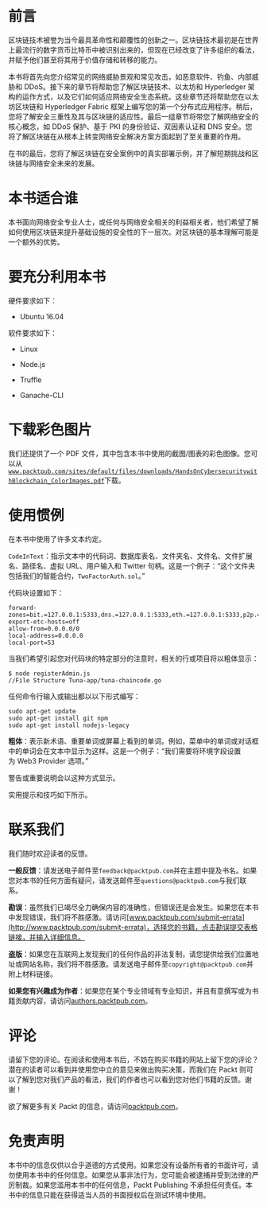 # 前言

区块链技术被誉为当今最具革命性和颠覆性的创新之一。区块链技术最初是在世界上最流行的数字货币比特币中被识别出来的，但现在已经改变了许多组织的看法，并赋予他们甚至将其用于价值存储和转移的能力。

本书将首先向您介绍常见的网络威胁景观和常见攻击，如恶意软件、钓鱼、内部威胁和 DDoS。接下来的章节将帮助您了解区块链技术、以太坊和 Hyperledger 架构的运作方式，以及它们如何适应网络安全生态系统。这些章节还将帮助您在以太坊区块链和 Hyperledger Fabric 框架上编写您的第一个分布式应用程序。稍后，您将了解安全三重性及其与区块链的适应性。最后一组章节将带您了解网络安全的核心概念，如 DDoS 保护、基于 PKI 的身份验证、双因素认证和 DNS 安全。您将了解区块链在从根本上转变网络安全解决方案方面起到了至关重要的作用。

在书的最后，您将了解区块链在安全案例中的真实部署示例，并了解短期挑战和区块链与网络安全未来的发展。

# 本书适合谁

本书面向网络安全专业人士，或任何与网络安全相关的利益相关者，他们希望了解如何使用区块链来提升基础设施的安全性的下一层次。对区块链的基本理解可能是一个额外的优势。

# 要充分利用本书

硬件要求如下：

+   Ubuntu 16.04

软件要求如下：

+   Linux

+   Node.js

+   Truffle

+   Ganache-CLI

# 下载彩色图片

我们还提供了一个 PDF 文件，其中包含本书中使用的截图/图表的彩色图像。您可以从[`www.packtpub.com/sites/default/files/downloads/HandsOnCybersecuritywithBlockchain_ColorImages.pdf`](https://www.packtpub.com/sites/default/files/downloads/HandsOnCybersecuritywithBlockchain_ColorImages.pdf)下载。

# 使用惯例

在本书中使用了许多文本约定。

`CodeInText`：指示文本中的代码词、数据库表名、文件夹名、文件名、文件扩展名、路径名、虚拟 URL、用户输入和 Twitter 句柄。这是一个例子：“这个文件夹包括我们的智能合约，`TwoFactorAuth.sol`。”

代码块设置如下：

```
forward-zones=bit.=127.0.0.1:5333,dns.=127.0.0.1:5333,eth.=127.0.0.1:5333,p2p.=127.0.0.1:5333
export-etc-hosts=off
allow-from=0.0.0.0/0
local-address=0.0.0.0
local-port=53
```

当我们希望引起您对代码块的特定部分的注意时，相关的行或项目将以粗体显示：

```
$ node registerAdmin.js 
//File Structure Tuna-app/tuna-chaincode.go 
```

任何命令行输入或输出都以以下形式编写：

```
sudo apt-get update
sudo apt-get install git npm
sudo apt-get install nodejs-legacy
```

**粗体**：表示新术语、重要单词或屏幕上看到的单词。例如，菜单中的单词或对话框中的单词会在文本中显示为这样。这是一个例子：“我们需要将环境字段设置为 Web3 Provider 选项。”

警告或重要说明会以这种方式显示。

实用提示和技巧如下所示。

# 联系我们

我们随时欢迎读者的反馈。

**一般反馈**：请发送电子邮件至`feedback@packtpub.com`并在主题中提及书名。如果您对本书的任何方面有疑问，请发送邮件至`questions@packtpub.com`与我们联系。

**勘误**：虽然我们已竭尽全力确保内容的准确性，但错误还是会发生。如果您在本书中发现错误，我们将不胜感激。请访问[www.packtpub.com/submit-errata](http://www.packtpub.com/submit-errata)，选择您的书籍，点击勘误提交表格链接，并输入详细信息。

**盗版**：如果您在互联网上发现我们的任何作品的非法复制，请您提供给我们位置地址或网站名称，我们将不胜感激。请发送电子邮件至`copyright@packtpub.com`并附上材料链接。

**如果您有兴趣成为作者**：如果您在某个专业领域有专业知识，并且有意撰写或为书籍贡献内容，请访问[authors.packtpub.com](http://authors.packtpub.com/)。

# 评论

请留下您的评论。在阅读和使用本书后，不妨在购买书籍的网站上留下您的评论？潜在的读者可以看到并使用您中立的意见来做出购买决策，而我们在 Packt 则可以了解到您对我们产品的看法，我们的作者也可以看到您对他们书籍的反馈。谢谢！

欲了解更多有关 Packt 的信息，请访问[packtpub.com](https://www.packtpub.com/)。

# 免责声明

本书中的信息仅供以合乎道德的方式使用。如果您没有设备所有者的书面许可，请勿使用本书中的任何信息。如果您从事非法行为，您可能会被逮捕并受到法律的严厉制裁。如果您滥用本书中的任何信息，Packt Publishing 不承担任何责任。本书中的信息只能在获得适当人员的书面授权后在测试环境中使用。
